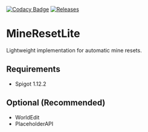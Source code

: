 [![Codacy Badge](https://api.codacy.com/project/badge/Grade/6bba0d80405e4545bb273f90cc1d58e4)](https://www.codacy.com/app/sarhatabaot/MineResetLite?utm_source=github.com&amp;utm_medium=referral&amp;utm_content=sarhatabaot/MineResetLite&amp;utm_campaign=Badge_Grade)
[![Releases](https://img.shields.io/badge/release-v0.2.2-blue.svg)](https://github.com/sarhatabaot/MineResetLite/releases)

MineResetLite
=============

Lightweight implementation for automatic mine resets.

## Requirements
* Spigot 1.12.2
## Optional (Recommended)
* WorldEdit
* PlaceholderAPI
